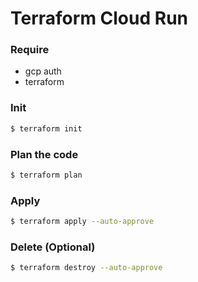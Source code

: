 # Terraform Cloud Run

### Require
- gcp auth
- terraform

### Init
```sh
$ terraform init
```

### Plan the code
```sh
$ terraform plan
```

### Apply
```sh
$ terraform apply --auto-approve
```

### Delete (Optional)
```sh
$ terraform destroy --auto-approve
```